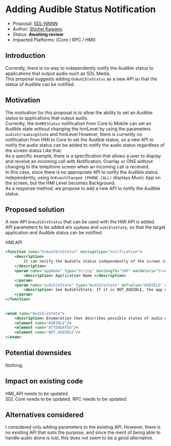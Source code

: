 # Adding Audible Status Notification

* Proposal: [SDL-NNNN](NNNN-Adding-Audible-Status-Notification.md)
* Author: [Shohei Kawano](https://github.com/Shohei-Kawano)
* Status: **Awaiting review**
* Impacted Platforms: [Core / RPC / HMI]

## Introduction

Currently, there is no way to independently notify the Audible status to applications that output audio such as SDL Media.  
This proposal suggests adding `OnAudibleStatus` as a new API so that the status of Audible can be notified.


## Motivation

The motivation for this proposal is to allow the ability to set an Audible status to applications that output audio.  
Currently, the `OnHMIStatus` notification from Core to Mobile can set an Audible state without changing the hmiLevel by using the parameters `audioStreamingState` and hmiLevel
However, there is currently no notification from HMI to Core to set the Audible status,
so a new API to notify the audio status can be added to notify the audio status regardless of the screen status Like that.  
As a specific example, there is a specification that allows a user to display and receive an incoming call with Notification, Overlay or ONS without changing to the telephone screen when an incoming call is received.  
In this case, since there is no appropriate API to notify the Audible status independently, using `OnEventChanged (PHONE_CALL)` displays Music App on the screen, but the HMI Level becomes Background.  
As a response method, we propose to add a new API to notify the Audible status. 


## Proposed solution

A new API `OnAudibleStatus` that can be used with the HMI API is added.  
API parameters to be added are `appName` and `audibleState`, so that the target application and Audible status can be notified.  


HMI API  
```xml
<function name="OnAudibleStatus" messagetype="notification">	
    <description>	
        It can notify the Audible status independently of the screen status.	
    </description>	
    <param name="appName" type="String" maxlength="100" mandatory="true">	
        <description> Application Name </description>	
    </param>	
    <param name="audibleState" type="AudibleState" defvalue="AUDIBLE" mandatory="true">	
        <description> See AudibleState. If it is NOT_AUDIBLE, the app must stop voice to SDL Core (stop service). </description>	
    </param>	
</function>	
	
	
<enum name="AudibleState">	
    <description> Enumeration that describes possible states of audio output. </description>	
    <element name="AUDIBLE"/>	
    <element name="ATTENUATED"/>	
    <element name="NOT_AUDIBLE"/>	
</enum>	
```

## Potential downsides

Nothing.


## Impact on existing code

HMI_API needs to be updated.  
SDL Core needs to be updated.
RPC needs to be updated.

## Alternatives considered

I considered only adding parameters to the existing API. However, there is no existing API that suits the purpose, and since the merit of being able to handle audio alone is lost, this does not seem to be a good alternative.
